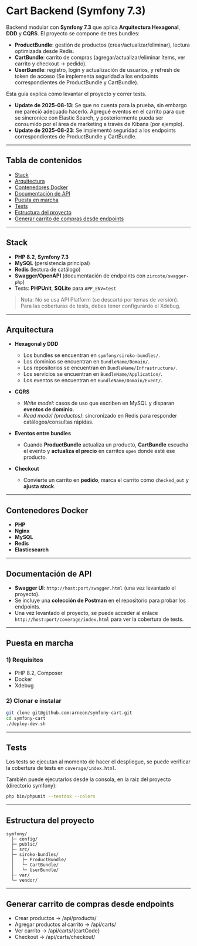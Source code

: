 # Cart Backend (Symfony 7.3)

Backend modular con **Symfony 7.3** que aplica **Arquitectura Hexagonal**, **DDD** y **CQRS**. El proyecto se compone de tres bundles:

- **ProductBundle**: gestión de productos (crear/actualizar/eliminar), lectura optimizada desde Redis.
- **CartBundle**: carrito de compras (agregar/actualizar/eliminar ítems, ver carrito y checkout → pedido).
- **UserBundle**: registro, login y actualización de usuarios, y refresh de token de acceso (Se implementa seguridad a los endpoints correspondientes de ProductBundle y CartBundle).

Esta guía explica cómo levantar el proyecto y correr tests.  

- **Update de 2025-08-13**: Se que no cuenta para la prueba, sin embargo me pareció adecuado hacerlo. Agregué eventos en el carrito para que se sincronice con Elastic Search, y posteriormente pueda ser consumido por el área de marketing a través de Kibana (por ejemplo).
- **Update de 2025-08-23**: Se implementó seguridad a los endpoints correspondientes de ProductBundle y CartBundle.
---

## Tabla de contenidos

- [Stack](#stack)
- [Arquitectura](#arquitectura)
- [Contenedores Docker](#contenedores-docker)
- [Documentación de API](#documentación-de-api)
- [Puesta en marcha](#puesta-en-marcha)
- [Tests](#tests)
- [Estructura del proyecto](#estructura-del-proyecto)
- [Generar carrito de compras desde endpoints](#generar-carrito-de-compras-desde-endpoints)

---

## Stack

- **PHP 8.2**, **Symfony 7.3**
- **MySQL** (persistencia principal)
- **Redis** (lectura de catálogo)
- **Swagger/OpenAPI** (documentación de endpoints con `zircote/swagger-php`)
- Tests: **PHPUnit**, **SQLite** para `APP_ENV=test`

> Nota: No se usa API Platform (se descartó por temas de versión).  
> Para las coberturas de tests, debes tener configurardo el Xdebug.

---

## Arquitectura

- **Hexagonal y DDD**
    - Los bundles se encuentran en `symfony/siroko-bundles/`.
    - Los dominios se encuentran en `BundleName/Domain/`.
    - Los repositorios se encuentran en `BundleName/Infrastructure/`.
    - Los servicios se encuentran en `BundleName/Application/`.
    - Los eventos se encuentran en `BundleName/Domain/Event/`.

- **CQRS**
    - *Write model*: casos de uso que escriben en MySQL y disparan **eventos de dominio**.
    - *Read model (productos)*: sincronizado en Redis para responder catálogos/consultas rápidas.
- **Eventos entre bundles**
    - Cuando **ProductBundle** actualiza un producto, **CartBundle** escucha el evento y **actualiza el precio** en carritos `open` donde esté ese producto.
- **Checkout**
    - Convierte un carrito en **pedido**, marca el carrito como `checked_out`  y **ajusta stock**.

---

## Contenedores Docker

- **PHP**
- **Nginx**
- **MySQL**
- **Redis**
- **Elasticsearch**

---

## Documentación de API

- **Swagger UI**: `http://host:port/swagger.html` (una vez levantado el proyecto).
- Se incluye una **colección de Postman** en el repositorio para probar los endpoints.
- Una vez levantado el proyecto, se puede acceder al enlace `http://host:port/coverage/index.html` para ver la cobertura de tests.

---

## Puesta en marcha

### 1) Requisitos

- PHP 8.2, Composer
- Docker
- Xdebug 

### 2) Clonar e instalar

```bash
git clone git@github.com:arneon/symfony-cart.git
cd symfony-cart
./deploy-dev.sh
```
---

## Tests

Los tests se ejecutan al momento de hacer el despliegue, se puede verificar la cobertura de tests en `coverage/index.html`.

También puede ejecutarlos desde la consola, en la raiz del proyecto (directorio symfony):
```bash
php bin/phpunit --testdox --colors
```
---

## Estructura del proyecto

```
symfony/
  ├─ config/
  ├─ public/
  ├─ src/
  ├─ siroko-bundles/
  │   ├─ ProductBundle/
  │   └─ CartBundle/
  │   └─ UserBundle/
  ├─ var/
  └─ vendor/
```

---

## Generar carrito de compras desde endpoints
- Crear productos -> /api/products/
- Agregar productos al carrito -> /api/carts/
- Ver carrito -> /api/carts/{cartCode}
- Checkout -> /api/carts/checkout/ 
